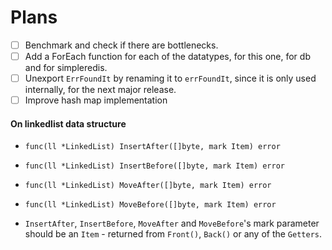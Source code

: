 # Plans

- [ ] Benchmark and check if there are bottlenecks.
- [ ] Add a ForEach function for each of the datatypes, for this one, for db and for simpleredis.
- [ ] Unexport `ErrFoundIt` by renaming it to `errFoundIt`, since it is only used internally, for the next major release.
- [ ] Improve hash map implementation

#### On linkedlist data structure
- `func(ll *LinkedList) InsertAfter([]byte, mark Item) error`
- `func(ll *LinkedList) InsertBefore([]byte, mark Item) error`
- `func(ll *LinkedList) MoveAfter([]byte, mark Item) error`
- `func(ll *LinkedList) MoveBefore([]byte, mark Item) error`

- `InsertAfter`, `InsertBefore`, `MoveAfter` and `MoveBefore`'s mark parameter should be an `Item` - returned from `Front()`, `Back()` or any of the `Getters`.